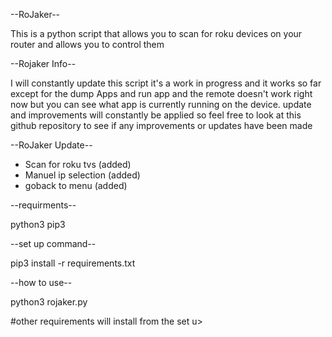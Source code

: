 --RoJaker--

This is a python script that allows you to scan for roku devices on your router and allows you to control them 

--Rojaker Info--

I will constantly update this script it's a work in progress and it works so far except for the dump Apps and run app and the remote doesn't work right now but you can see what app is currently running on the device. update and improvements will constantly be applied so feel free to look at this github repository to see if any improvements or updates have been made 

--RoJaker Update-- 
* Scan for roku tvs (added)
* Manuel ip selection (added)
* goback to menu (added)



--requirments--

python3
pip3

--set up command--

pip3 install -r requirements.txt

--how to use--

python3 rojaker.py


#other requirements will install from the set u>
